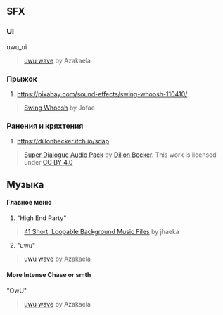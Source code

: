 ## SFX

### UI

uwu_ui
> [uwu wave](https://azakaela.itch.io/uwu-wave) by Azakaela

### Прыжок

1. https://pixabay.com/sound-effects/swing-whoosh-110410/
> [Swing Whoosh](https://pixabay.com/sound-effects/swing-whoosh-110410/) by Jofae

### Ранения и кряхтения

1. https://dillonbecker.itch.io/sdap
> [Super Dialogue Audio Pack](https://bckr.itch.io/sdap) by [Dillon Becker](https://dillonbecker.com). This work is licensed under [CC BY 4.0](https://creativecommons.org/licenses/by/4.0/)

## Музыка

#### Главное меню

1. "High End Party"
> [41 Short, Loopable Background Music Files](https://joshuuu.itch.io/short-loopable-background-music) by jhaeka


2. "uwu"
> [uwu wave](https://azakaela.itch.io/uwu-wave) by Azakaela

#### More Intense Chase or smth

"OwU"
> [uwu wave](https://azakaela.itch.io/uwu-wave) by Azakaela
